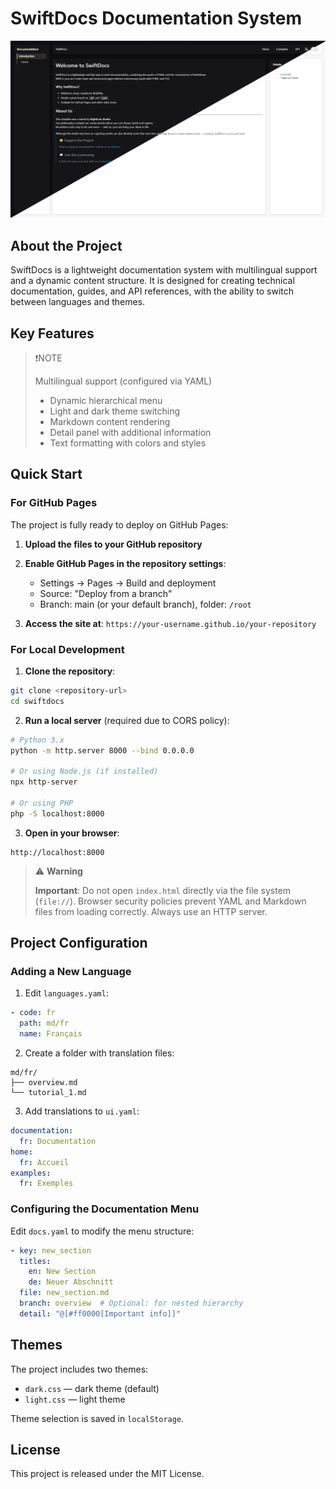 ﻿# SwiftDocs Documentation System
![overview.png](Assets/overview.png)

## About the Project

SwiftDocs is a lightweight documentation system with multilingual support and a dynamic content structure. It is designed for creating technical documentation, guides, and API references, with the ability to switch between languages and themes.

## Key Features
>  ❗NOTE
> 
>Multilingual support (configured via YAML)
>* Dynamic hierarchical menu
>* Light and dark theme switching
>* Markdown content rendering
>* Detail panel with additional information
>* Text formatting with colors and styles

## Quick Start

### For GitHub Pages

The project is fully ready to deploy on GitHub Pages:

1. **Upload the files to your GitHub repository**
2. **Enable GitHub Pages in the repository settings**:

    * Settings → Pages → Build and deployment
    * Source: "Deploy from a branch"
    * Branch: main (or your default branch), folder: `/root`
3. **Access the site at**: `https://your-username.github.io/your-repository`

### For Local Development

1. **Clone the repository**:

```bash
git clone <repository-url>
cd swiftdocs
```

2. **Run a local server** (required due to CORS policy):

```bash
# Python 3.x
python -m http.server 8000 --bind 0.0.0.0

# Or using Node.js (if installed)
npx http-server

# Or using PHP
php -S localhost:8000
```

3. **Open in your browser**:

```
http://localhost:8000
```
>⚠️ **Warning**
>   
>**Important**: Do not open `index.html` directly via the file system (`file://`). 
> Browser security policies prevent YAML and Markdown files from loading correctly. 
> Always use an HTTP server.

## Project Configuration

### Adding a New Language

1. Edit `languages.yaml`:

```yaml
- code: fr
  path: md/fr
  name: Français
```

2. Create a folder with translation files:

```
md/fr/
├── overview.md
└── tutorial_1.md
```

3. Add translations to `ui.yaml`:

```yaml
documentation:
  fr: Documentation
home:
  fr: Accueil
examples:
  fr: Exemples
```

### Configuring the Documentation Menu

Edit `docs.yaml` to modify the menu structure:

```yaml
- key: new_section
  titles:
    en: New Section
    de: Neuer Abschnitt
  file: new_section.md
  branch: overview  # Optional: for nested hierarchy
  detail: "@[#ff0000[Important info]]"
```

## Themes

The project includes two themes:

* `dark.css` — dark theme (default)
* `light.css` — light theme

Theme selection is saved in `localStorage`.

## License

This project is released under the MIT License.
